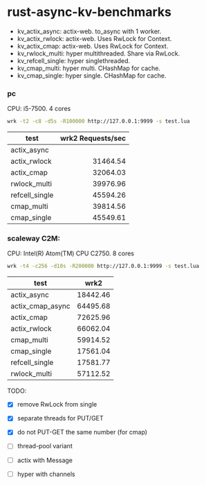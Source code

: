 # rust-async-kv-benchmarks

- kv_actix_async: actix-web. to_async with 1 worker.
- kv_actix_rwlock: actix-web. Uses RwLock for Context.
- kv_actix_cmap: actix-web. Uses RwLock for Context.
- kv_rwlock_multi: hyper multithreaded. Share via RwLock.
- kv_refcell_single: hyper singlethreaded.
- kv_cmap_multi: hyper multi. CHashMap for cache.
- kv_cmap_single: hyper single. CHashMap for cache.

### pc
CPU: i5-7500. 4 cores

```bash
wrk -t2 -c8 -d5s -R100000 http://127.0.0.1:9999 -s test.lua
```

| test           | wrk2 Requests/sec | 
| -------------- | ----------------: |
| actix_async    |                   |
| actix_rwlock   | 31464.54          |
| actix_cmap     | 32064.03          |
| rwlock_multi   | 39976.96          |
| refcell_single | 45594.26          |
| cmap_multi     | 39814.56          |
| cmap_single    | 45549.61          |

### scaleway C2M:
CPU: Intel(R) Atom(TM) CPU  C2750. 8 cores

```bash
wrk -t4 -c256 -d10s -R200000 http://127.0.0.1:9999 -s test.lua
```

| test | wrk2 |
| -----| -----|
| actix_async | 18442.46 |
| actix_cmap_async | 64495.68 |
| actix_cmap | 72625.96 |
| actix_rwlock | 66062.04 |
| cmap_multi | 59914.52 |
| cmap_single | 17561.04 |
| refcell_single | 17581.77 |
| rwlock_multi | 57112.52 |

TODO:
- [x] remove RwLock from single
- [x] separate threads for PUT/GET
- [x] do not PUT-GET the same number (for cmap)
- [ ] thread-pool variant
- [ ] actix with Message
- [ ] hyper with channels

